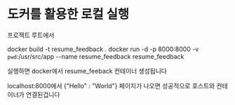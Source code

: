 # 도커를 활용한 로컬 실행
프로젝트 루트에서


docker build -t resume_feedback .
docker run -d -p 8000:8000 -v `pwd`:/usr/src/app --name resume_feedback resume_feedback


실행하면 docker에서 resume_feeback 컨테이너 생성됩니다

localhost:8000에서 
{"Hello" : "World"} 페이지가 나오면 성공적으로 호스트와 컨테이너가 연결된겁니다
